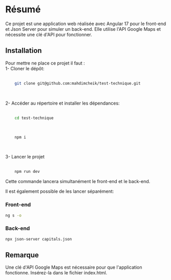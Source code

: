 # Résumé

Ce projet est une application web réalisée avec Angular 17 pour le front-end et Json Server pour simuler un back-end. Elle utilise l'API Google Maps et nécessite une clé d'API pour fonctionner.

## Installation

Pour mettre ne place ce projet il faut :
<br/>
1- Cloner le dépôt:
<br/>
<br/>

```bash
    git clone git@github.com:mahdimcheik/test-technique.git
```

<br/>

2- Accéder au répertoire et installer les dépendances:
<br/>
<br/>

```bash
    cd test-technique
```

<br/>

```bash
    npm i
```

<br/>

3- Lancer le projet
<br/>
<br/>

```bash
    npm run dev
```

Cette commande lancera simultanément le front-end et le back-end.

Il est également possible de les lancer séparément: <br/>

### Front-end

```bash
ng s -o
```

### Back-end

```bash
npx json-server capitals.json
```

## Remarque

Une clé d'API Google Maps est nécessaire pour que l'application fonctionne. Insérez-la dans le fichier index.html.
